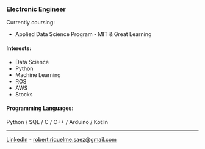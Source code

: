 ### Electronic Engineer
Currently coursing:
- Applied Data Science Program - MIT & Great Learning

#### Interests: 
- Data Science
- Python
- Machine Learning
- ROS
- AWS
- Stocks

#### Programming Languages:
Python / SQL / C / C++ / Arduino / Kotlin <br>

---
[LinkedIn](https://www.linkedin.com/in/robertriquelmesaez) - robert.riquelme.saez@gmail.com
